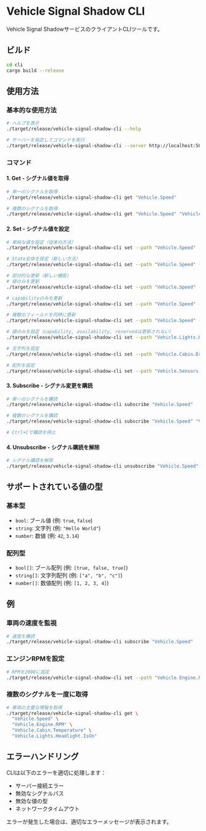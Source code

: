 # Vehicle Signal Shadow CLI

Vehicle Signal ShadowサービスのクライアントCLIツールです。

## ビルド

```bash
cd cli
cargo build --release
```

## 使用方法

### 基本的な使用方法

```bash
# ヘルプを表示
./target/release/vehicle-signal-shadow-cli --help

# サーバーを指定してコマンドを実行
./target/release/vehicle-signal-shadow-cli --server http://localhost:50051 <command>
```

### コマンド

#### 1. Get - シグナル値を取得

```bash
# 単一のシグナルを取得
./target/release/vehicle-signal-shadow-cli get "Vehicle.Speed"

# 複数のシグナルを取得
./target/release/vehicle-signal-shadow-cli get "Vehicle.Speed" "Vehicle.Engine.RPM" "Vehicle.Cabin.Temperature"
```

#### 2. Set - シグナル値を設定

```bash
# 単純な値を設定（従来の方法）
./target/release/vehicle-signal-shadow-cli set --path "Vehicle.Speed" --value "60.5"

# State全体を設定（新しい方法）
./target/release/vehicle-signal-shadow-cli set --path "Vehicle.Speed" --value '{"value": 60.5, "capability": true, "availability": true, "reserved": "updated"}'

# 部分的な更新（新しい機能）
# 値のみを更新
./target/release/vehicle-signal-shadow-cli set --path "Vehicle.Speed" --value '{"value": 70.0}'

# capabilityのみを更新
./target/release/vehicle-signal-shadow-cli set --path "Vehicle.Speed" --value '{"capability": false}'

# 複数のフィールドを同時に更新
./target/release/vehicle-signal-shadow-cli set --path "Vehicle.Speed" --value '{"value": 80.0, "availability": true}'

# 値のみを設定（capability, availability, reservedは更新されない）
./target/release/vehicle-signal-shadow-cli set --path "Vehicle.Lights.Headlight.IsOn" --value "true"

# 文字列を設定
./target/release/vehicle-signal-shadow-cli set --path "Vehicle.Cabin.Driver.Name" --value "\"John Doe\""

# 配列を設定
./target/release/vehicle-signal-shadow-cli set --path "Vehicle.Sensors.Temperature" --value "[25.5, 26.0, 24.8]"
```

#### 3. Subscribe - シグナル変更を購読

```bash
# 単一のシグナルを購読
./target/release/vehicle-signal-shadow-cli subscribe "Vehicle.Speed"

# 複数のシグナルを購読
./target/release/vehicle-signal-shadow-cli subscribe "Vehicle.Speed" "Vehicle.Engine.RPM"

# Ctrl+Cで購読を停止
```

#### 4. Unsubscribe - シグナル購読を解除

```bash
# シグナル購読を解除
./target/release/vehicle-signal-shadow-cli unsubscribe "Vehicle.Speed" "Vehicle.Engine.RPM"
```

## サポートされている値の型

### 基本型
- `bool`: ブール値 (例: `true`, `false`)
- `string`: 文字列 (例: `"Hello World"`)
- `number`: 数値 (例: `42`, `3.14`)

### 配列型
- `bool[]`: ブール配列 (例: `[true, false, true]`)
- `string[]`: 文字列配列 (例: `["a", "b", "c"]`)
- `number[]`: 数値配列 (例: `[1, 2, 3, 4]`)

## 例

### 車両の速度を監視

```bash
# 速度を購読
./target/release/vehicle-signal-shadow-cli subscribe "Vehicle.Speed"
```

### エンジンRPMを設定

```bash
# RPMを2000に設定
./target/release/vehicle-signal-shadow-cli set --path "Vehicle.Engine.RPM" --value "2000"
```

### 複数のシグナルを一度に取得

```bash
# 車両の主要な情報を取得
./target/release/vehicle-signal-shadow-cli get \
  "Vehicle.Speed" \
  "Vehicle.Engine.RPM" \
  "Vehicle.Cabin.Temperature" \
  "Vehicle.Lights.Headlight.IsOn"
```

## エラーハンドリング

CLIは以下のエラーを適切に処理します：

- サーバー接続エラー
- 無効なシグナルパス
- 無効な値の型
- ネットワークタイムアウト

エラーが発生した場合は、適切なエラーメッセージが表示されます。 